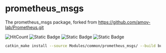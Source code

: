 # prometheus_msgs

The prometheus_msgs package, forked from https://github.com/amov-lab/Prometheus.git

![HitCount](https://img.shields.io/endpoint?url=https%3A%2F%2Fhits.dwyl.com%2FHuaYuXiao%2Fprometheus_msgs.json%3Fcolor%3Dpink)
![Static Badge](https://img.shields.io/badge/ROS-noetic-22314E?logo=ros)
![Static Badge](https://img.shields.io/badge/C%2B%2B-14-00599C?logo=cplusplus)
![Static Badge](https://img.shields.io/badge/Ubuntu-20.04.6-E95420?logo=ubuntu)

```bash
catkin_make install --source Modules/common/prometheus_msgs/ --build build/prometheus_msgs/
```
